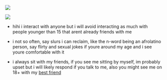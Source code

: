 ![](https://files.catbox.moe/njiu3f.png)
                 
![](https://komarev.com/ghpvc/?username=Acceptmylove&color=red)


 -  hihi i interact with anyone but i will avoid interacting as much with people younger than 15 that arent already friends with me

 -  i not so often, say slurs i can reclaim, like the n-word being an afrolatino person, say flirty and sexual jokes if youre around my age and i see youre comfortable with it

 -  i always sit with my friends, if you see me sitting by myself, im probably upset but i will likely respond if you talk to me, also you might see me on 18+ with my [best friend](https://1-29-22.carrd.co/) 
   

